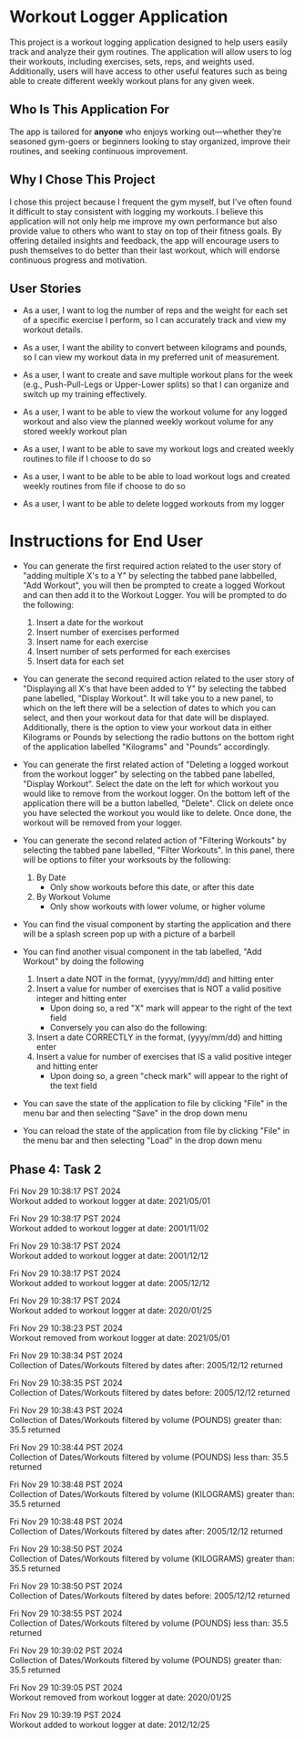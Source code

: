 # Workout Logger Application 
This project is a workout logging application designed to help users easily track and analyze their gym routines. The application will allow users to log their workouts, including exercises, sets, reps, and weights used. Additionally, users will have access to other useful features such as being able to create different weekly workout plans for any given week.

## Who Is This Application For
The app is tailored for **anyone** who enjoys working out—whether they’re seasoned gym-goers or beginners looking to stay organized, improve their routines, and seeking continuous improvement.

## Why I Chose This Project
I chose this project because I frequent the gym myself, but I've often found it difficult to stay consistent with logging my workouts. I believe this application will not only help me improve my own performance but also provide value to others who want to stay on top of their fitness goals. By offering detailed insights and feedback, the app will encourage users to push themselves to do better than their last workout, which will endorse continuous progress and motivation.

## User Stories
- As a user, I want to log the number of reps and the weight for each set of a specific exercise I perform, so I can accurately track and view my workout details.

- As a user, I want the ability to convert between kilograms and pounds, so I can view my workout data in my preferred unit of measurement.

- As a user, I want to create and save multiple workout plans for the week (e.g., Push-Pull-Legs or Upper-Lower splits) so that I can organize and switch up my training effectively.

- As a user, I want to be able to view the workout volume for any logged workout and also view the planned weekly workout volume for any stored weekly workout plan

- As a user, I want to be able to save my workout logs and created weekly routines to file if I choose to do so 

- As a user, I want to be able to be able to load workout logs and created weekly routines from file if choose to do so 

- As a user, I want to be able to delete logged workouts from my logger

# Instructions for End User

- You can generate the first required action related to the user story of "adding multiple X's to a Y" by selecting the tabbed pane labbelled, "Add Workout", you will then be prompted to create a logged Workout and can then add it to the Workout Logger. You will be prompted to do the following:
    1) Insert a date for the workout
    2) Insert number of exercises performed
    3) Insert name for each exercise
    4) Insert number of sets performed for each exercises
    5) Insert data for each set 

- You can generate the second required action related to the user story of "Displaying all X's that have been added to Y" by selecting the tabbed pane labelled, "Display Workout". It will take you to a new panel, to which on the left there will be a selection of dates to which you can select, and then your workout data for that date will be displayed. Additionally, there is the option to view your workout data in either Kilograms or Pounds by selectiong the radio buttons on the bottom right of the application labelled "Kilograms" and "Pounds" accordingly.

- You can generate the first related action of "Deleting a logged workout from the workout logger" by selecting on the tabbed pane labelled, "Display Workout". Select the date on the left for which workout you would like to remove from the workout logger. On the bottom left of the application there will be a button labelled, "Delete". Click on delete once you have selected the workout you would like to delete. Once done, the workout will be removed from your logger.

- You can generate the second related action of "Filtering Workouts" by selecting the tabbed pane labelled, "Filter Workouts". In this panel, there will be options to filter your worksouts by the following:
    1)  By Date 
        * Only show workouts before this date, or after this date
    2) By Workout Volume 
        * Only show workouts with lower volume, or higher volume 

- You can find the visual component by starting the application and there will be a splash screen pop up with a picture of a barbell 

- You can find another visual component in the tab labelled, "Add Workout" by doing the following 
    1) Insert a date NOT in the format, (yyyy/mm/dd) and hitting enter
    2) Insert a value for number of exercises that is NOT a valid positive integer and hitting enter
        - Upon doing so, a red "X" mark will appear to the right of the text field 
        - Conversely you can also do the following: 
    3) Insert a date CORRECTLY in the format, (yyyy/mm/dd) and hitting enter
    4) Insert a value for number of exercises that IS a valid positive integer and hitting enter
        -  Upon doing so, a green "check mark" will appear to the right of the text field

- You can save the state of the application to file by clicking "File" in the menu bar and then selecting "Save" in the drop down menu 

- You can reload the state of the application from file by clicking "File" in the menu bar and then selecting "Load" in the drop down menu 

## Phase 4: Task 2
Fri Nov 29 10:38:17 PST 2024  
Workout added to workout logger at date: 2021/05/01

Fri Nov 29 10:38:17 PST 2024  
Workout added to workout logger at date: 2001/11/02

Fri Nov 29 10:38:17 PST 2024  
Workout added to workout logger at date: 2001/12/12

Fri Nov 29 10:38:17 PST 2024  
Workout added to workout logger at date: 2005/12/12

Fri Nov 29 10:38:17 PST 2024  
Workout added to workout logger at date: 2020/01/25

Fri Nov 29 10:38:23 PST 2024   
Workout removed from workout logger at date: 2021/05/01

Fri Nov 29 10:38:34 PST 2024  
Collection of Dates/Workouts filtered by dates after: 2005/12/12 returned

Fri Nov 29 10:38:35 PST 2024  
Collection of Dates/Workouts filtered by dates before: 2005/12/12 returned

Fri Nov 29 10:38:43 PST 2024  
Collection of Dates/Workouts filtered by volume (POUNDS) greater than: 35.5 returned

Fri Nov 29 10:38:44 PST 2024  
Collection of Dates/Workouts filtered by volume (POUNDS) less than: 35.5 returned

Fri Nov 29 10:38:48 PST 2024  
Collection of Dates/Workouts filtered by volume (KILOGRAMS) greater than: 35.5 returned

Fri Nov 29 10:38:48 PST 2024  
Collection of Dates/Workouts filtered by dates after: 2005/12/12 returned

Fri Nov 29 10:38:50 PST 2024  
Collection of Dates/Workouts filtered by volume (KILOGRAMS) greater than: 35.5 returned

Fri Nov 29 10:38:50 PST 2024  
Collection of Dates/Workouts filtered by dates before: 2005/12/12 returned

Fri Nov 29 10:38:55 PST 2024  
Collection of Dates/Workouts filtered by volume (POUNDS) less than: 35.5 returned

Fri Nov 29 10:39:02 PST 2024  
Collection of Dates/Workouts filtered by volume (POUNDS) greater than: 35.5 returned

Fri Nov 29 10:39:05 PST 2024  
Workout removed from workout logger at date: 2020/01/25

Fri Nov 29 10:39:19 PST 2024  
Workout added to workout logger at date: 2012/12/25
